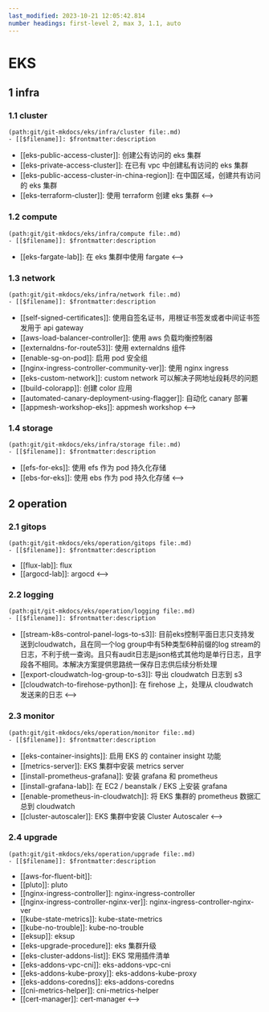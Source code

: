```yaml
---
last_modified: 2023-10-21 12:05:42.814
number headings: first-level 2, max 3, 1.1, auto
---
```


# EKS

## 1 infra

### 1.1 cluster

```expander
(path:git/git-mkdocs/eks/infra/cluster file:.md)
- [[$filename]]: $frontmatter:description
```
- [[eks-public-access-cluster]]: 创建公有访问的 eks 集群
- [[eks-private-access-cluster]]: 在已有 vpc 中创建私有访问的 eks 集群
- [[eks-public-access-cluster-in-china-region]]: 在中国区域，创建共有访问的 eks 集群
- [[eks-terraform-cluster]]: 使用 terraform 创建 eks 集群
<-->

### 1.2 compute

```expander
(path:git/git-mkdocs/eks/infra/compute file:.md)
- [[$filename]]: $frontmatter:description
```
- [[eks-fargate-lab]]: 在 eks 集群中使用 fargate
<-->

### 1.3 network

```expander
(path:git/git-mkdocs/eks/infra/network file:.md)
- [[$filename]]: $frontmatter:description
```
- [[self-signed-certificates]]: 使用自签名证书，用根证书签发或者中间证书签发用于 api gateway
- [[aws-load-balancer-controller]]: 使用 aws 负载均衡控制器
- [[externaldns-for-route53]]: 使用 externaldns 组件
- [[enable-sg-on-pod]]: 启用 pod 安全组
- [[nginx-ingress-controller-community-ver]]: 使用 nginx ingress
- [[eks-custom-network]]: custom network 可以解决子网地址段耗尽的问题
- [[build-colorapp]]: 创建 color 应用
- [[automated-canary-deployment-using-flagger]]: 自动化 canary 部署
- [[appmesh-workshop-eks]]: appmesh workshop
<-->

### 1.4 storage

```expander
(path:git/git-mkdocs/eks/infra/storage file:.md)
- [[$filename]]: $frontmatter:description
```
- [[efs-for-eks]]: 使用 efs 作为 pod 持久化存储
- [[ebs-for-eks]]: 使用 ebs 作为 pod 持久化存储 
<-->

## 2 operation
### 2.1 gitops

```expander
(path:git/git-mkdocs/eks/operation/gitops file:.md)
- [[$filename]]: $frontmatter:description
```
- [[flux-lab]]: flux
- [[argocd-lab]]: argocd
<-->

### 2.2 logging

```expander
(path:git/git-mkdocs/eks/operation/logging file:.md)
- [[$filename]]: $frontmatter:description
```
- [[stream-k8s-control-panel-logs-to-s3]]: 目前eks控制平面日志只支持发送到cloudwatch，且在同一个log group中有5种类型6种前缀的log stream的日志，不利于统一查询。且只有audit日志是json格式其他均是单行日志，且字段各不相同。本解决方案提供思路统一保存日志供后续分析处理
- [[export-cloudwatch-log-group-to-s3]]: 导出 cloudwatch 日志到 s3
- [[cloudwatch-to-firehose-python]]: 在 firehose 上，处理从 cloudwatch 发送来的日志
<-->

### 2.3 monitor

```expander
(path:git/git-mkdocs/eks/operation/monitor file:.md)
- [[$filename]]: $frontmatter:description
```
- [[eks-container-insights]]: 启用 EKS 的 container insight 功能
- [[metrics-server]]: EKS 集群中安装 metrics server
- [[install-prometheus-grafana]]: 安装 grafana 和 prometheus
- [[install-grafana-lab]]: 在 EC2 / beanstalk / EKS 上安装 grafana 
- [[enable-prometheus-in-cloudwatch]]: 将 EKS 集群的 prometheus 数据汇总到 cloudwatch
- [[cluster-autoscaler]]: EKS 集群中安装 Cluster Autoscaler
<-->

### 2.4 upgrade

```expander
(path:git/git-mkdocs/eks/operation/upgrade file:.md)
- [[$filename]]: $frontmatter:description
```
- [[aws-for-fluent-bit]]: 
- [[pluto]]: pluto
- [[nginx-ingress-controller]]: nginx-ingress-controller
- [[nginx-ingress-controller-nginx-ver]]: nginx-ingress-controller-nginx-ver
- [[kube-state-metrics]]: kube-state-metrics
- [[kube-no-trouble]]: kube-no-trouble
- [[eksup]]: eksup
- [[eks-upgrade-procedure]]: eks 集群升级
- [[eks-cluster-addons-list]]: EKS 常用插件清单
- [[eks-addons-vpc-cni]]: eks-addons-vpc-cni
- [[eks-addons-kube-proxy]]: eks-addons-kube-proxy
- [[eks-addons-coredns]]: eks-addons-coredns
- [[cni-metrics-helper]]: cni-metrics-helper
- [[cert-manager]]: cert-manager
<-->
